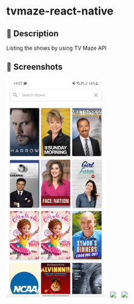 # tvmaze-react-native

## :scroll: Description

Listing the shows by using TV Maze API

## :camera_flash: Screenshots

<img src="/raw/list.png" width="260">&emsp;<img src="/results/detail.png" width="260">&emsp;<img src="/results/search.png" width="260">
